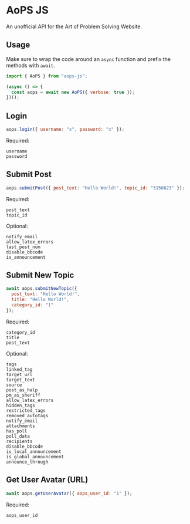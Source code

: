 # AoPS JS

An unofficial API for the Art of Problem Solving Website.

## Usage

Make sure to wrap the code around an `async` function and prefix the methods with `await`.

```js
import { AoPS } from "aops-js";

(async () => {
  const aops = await new AoPS({ verbose: true });
})();
```

## Login

```js
aops.login({ username: "x", password: "x" });
```

Required:

```
username
password
```

## Submit Post

```js
aops.submitPost({ post_text: "Hello World!", topic_id: "3156623" });
```

Required:

```
post_text
topic_id
```

Optional:

```
notify_email
allow_latex_errors
last_post_num
disable_bbcode
is_announcement
```

## Submit New Topic

```js
await aops.submitNewTopic({
  post_text: "Hello World!",
  title: "Hello World!",
  category_id: "1"
});
```

Required:

```
category_id
title
post_text
```

Optional:

```
tags
linked_tag
target_url
target_text
source
post_as_halp
pm_as_sheriff
allow_latex_errors
hidden_tags
restricted_tags
removed_autotags
notify_email
attachments
has_poll
poll_data
recipients
disable_bbcode
is_local_announcement
is_global_announcement
announce_through
```

## Get User Avatar (URL)

```js
await aops.getUserAvatar({ aops_user_id: "1" });
```

Required:

```
aops_user_id
```
